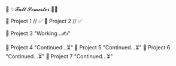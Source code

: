 🎃 ✨𝓕𝓪𝓵𝓵 𝓢𝓮𝓶𝓮𝓼𝓽𝓮𝓻 🌠🎃

📕 Project 1			// ✅
📗 Project 2			// ✅

📖 Project 3			"Working...✍"

📘 Project 4			"Continued...⏳"
📙 Project 5			"Continued...⏳"
📒 Project 6			"Continued...⏳"
📔 Project 7			"Continued...⏳"
